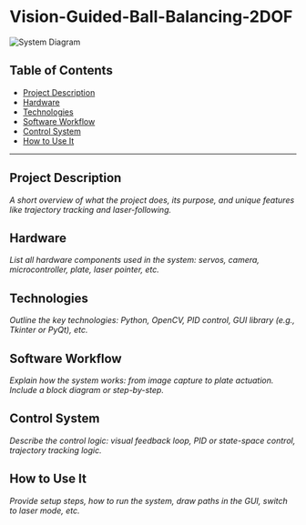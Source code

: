 # Vision-Guided-Ball-Balancing-2DOF

![System Diagram](assets/BallCatch-ezgif.com-video-to-gif-converter.gif)

## Table of Contents
- [Project Description](#project-description)
- [Hardware](#hardware)
- [Technologies](#technologies)
- [Software Workflow](#software-workflow)
- [Control System](#control-system)
- [How to Use It](#how-to-use-it)

---

## Project Description
*A short overview of what the project does, its purpose, and unique features like trajectory tracking and laser-following.*

## Hardware
*List all hardware components used in the system: servos, camera, microcontroller, plate, laser pointer, etc.*

## Technologies
*Outline the key technologies: Python, OpenCV, PID control, GUI library (e.g., Tkinter or PyQt), etc.*

## Software Workflow
*Explain how the system works: from image capture to plate actuation. Include a block diagram or step-by-step.*

## Control System
*Describe the control logic: visual feedback loop, PID or state-space control, trajectory tracking logic.*

## How to Use It
*Provide setup steps, how to run the system, draw paths in the GUI, switch to laser mode, etc.*


